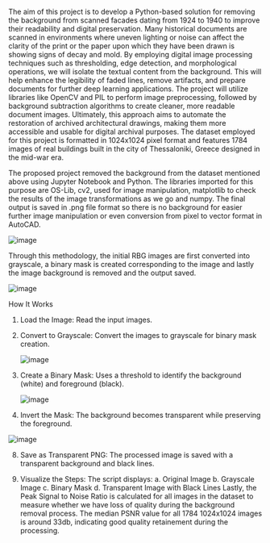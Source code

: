 The aim of this project is to develop a Python-based solution for removing the background from scanned facades dating from 1924 to 1940 to improve their readability and digital preservation. Many historical documents are scanned in environments where uneven lighting or noise can affect the clarity of the print or the paper upon which they have been drawn is showing signs of decay and mold. By employing digital image processing techniques such as thresholding, edge detection, and morphological operations, we will isolate the textual content from the background. This will help enhance the legibility of faded lines, remove artifacts, and prepare documents for further deep learning applications. The project will utilize libraries like OpenCV and PIL to perform image preprocessing, followed by background subtraction algorithms to create cleaner, more readable document images. Ultimately, this approach aims to automate the restoration of archived architectural drawings, making them more accessible and usable for digital archival purposes. The dataset employed for this project is formatted in 1024x1024 pixel format and features 1784 images of real buildings built in the city of Thessaloniki, Greece designed in the mid-war era.

The proposed project removed the background from the dataset mentioned above using Jupyter Notebook and Python. The libraries imported for this purpose are OS-Lib, cv2, used for image manipulation, matplotlib to check the results of the image transformations as we go and numpy. The final output is saved in .png file format so there is no background for easier further image manipulation or even conversion from pixel to vector format in AutoCAD. 

![image](https://github.com/user-attachments/assets/240efe2c-45af-4d14-8aa5-3ad5297f4969)


Through this methodology, the initial RBG images are first converted into grayscale, a binary mask is created corresponding to the image and lastly the image background is removed and the output saved. 

![image](https://github.com/user-attachments/assets/a8e80bf4-9166-49af-b995-ef96fe49bdc7)


How It Works
 1. Load the Image:
    Read the input images.
 2. Convert to Grayscale:
    Convert the images to grayscale for binary mask creation.

    ![image](https://github.com/user-attachments/assets/e902e85b-8980-4659-a442-b7a9a94d3074)

 4. Create a Binary Mask:
    Uses a threshold to identify the background (white) and foreground (black).

    ![image](https://github.com/user-attachments/assets/e10cf1ef-3e06-4e36-ab2a-298f8025aeb1)

  6. Invert the Mask:
    The background becomes transparent while preserving the foreground.

![image](https://github.com/user-attachments/assets/7a0051ce-1c09-4df4-8ff4-4c02a159f2e4)

  8. Save as Transparent PNG:
    The processed image is saved with a transparent background and black lines.


  10. Visualize the Steps:
    The script displays:
     a. Original Image
     b. Grayscale Image
     c. Binary Mask
     d. Transparent Image with Black Lines
Lastly, the Peak Signal to Noise Ratio is calculated for all images in the dataset to measure whether we have loss of quality during the background removal process. The median PSNR value for all 1784 1024x1024 images is around 33db, indicating good quality retainement during the processing. 

